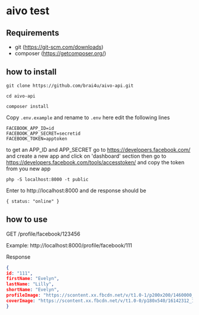 # aivo test

## Requirements
  * git (https://git-scm.com/downloads)
  * composer (https://getcomposer.org/)

## how to install

``git clone https://github.com/brai4u/aivo-api.git``

``cd aivo-api``

``composer install``

Copy ``.env.example`` and rename to ``.env`` here edit the following lines

```
FACEBOOK_APP_ID=id
FACEBOOK_APP_SECRET=secretid
FACEBOOK_TOKEN=apptoken
```

to get an APP_ID and APP_SECRET go to https://developers.facebook.com/ and create a new app and click on 'dashboard' section then go to https://developers.facebook.com/tools/accesstoken/ and copy the token from you new app

``php -S localhost:8000 -t public``

Enter to http://localhost:8000 and de response should be

``
{
status: "online"
}
``

## how to use

GET /profile/facebook/123456

Example:
http://localhost:8000/profile/facebook/111

Response
```json
{
id: "111",
firstName: "Evelyn",
lastName: "Lilly",
shortName: "Evelyn",
profileImage: "https://scontent.xx.fbcdn.net/v/t1.0-1/p200x200/1460000_10102572123840001_4781256006491491724_n.jpg?oh=9feeebdc91fb05c99291c794e8fa56d4&oe=59C9B46F",
coverImage: "https://scontent.xx.fbcdn.net/v/t1.0-0/p180x540/16142312_10103435908618381_1896812636425046304_n.jpg?oh=a0dbc6a7ded2aa3eec0f68c5b2773f7d&oe=59E1BF00"
}
```